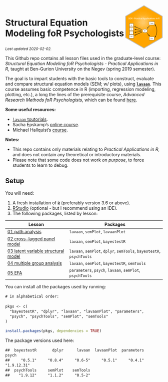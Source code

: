 
<img src='logo/BGUHex.png' align="right" height="139" />

# Structural Equation Modeling foR Psychologists

<sub>*Last updated 2020-02-02.*</sub>

This Github repo contains all lesson files used in the graduate-level
course: *Structural Equation Modeling foR Psychologists - Practical
Applications in R*, taught at Ben-Gurion University on the Negev (spring
2019 semester).

The goal is to impart students with the basic tools to construct,
evaluate and compare structural equation models (SEM; w/ plots), using
[**`lavaan`**](http://lavaan.ugent.be/). This course assumes basic
competence in R (importing, regression modeling, plotting, etc.), a long
the lines of the prerequisite course, *Advanced Research Methods foR
Psychologists*, which can be found
[here](https://github.com/mattansb/Advanced-Research-Methods-foR-Psychologists).

**Some useful resources:**

  - [`lavaan` toutorials](http://lavaan.ugent.be/tutorial/index.html).  
  - Sacha Epskamp’s [online course](http://sachaepskamp.com/SEM2019).  
  - Michael Hallquist’s
    [course](https://psu-psychology.github.io/psy-597-SEM/).

**Notes:**

  - This repo contains only materials relating to *Practical
    Applications in R*, and does not contain any theoretical or
    introductory materials.  
  - Please note that some code does not work *on purpose*, to force
    students to learn to debug.

## Setup

You will need:

1.  A fresh installation of [**`R`**](https://cran.r-project.org/)
    (preferably version 3.6 or above).
2.  [RStudio](https://www.rstudio.com/products/rstudio/download/)
    (optional - but I recommend using an IDE).
3.  The following packages, listed by lesson:

| Lesson                                                                              | Packages                                                             |
| ----------------------------------------------------------------------------------- | -------------------------------------------------------------------- |
| [01 path analysis](/01%20path%20analysis)                                           | `lavaan`, `semPlot`, `lavaanPlot`                                    |
| [02 cross-lagged panel model](/02%20cross-lagged%20panel%20model)                   | `lavaan`, `semPlot`, `bayestestR`                                    |
| [03 latent variable structural model](/03%20latent%20variable%20structural%20model) | `lavaan`, `semPlot`, `dplyr`, `semTools`, `bayestestR`, `psychTools` |
| [04 multiple group analysis](/04%20multiple%20group%20analysis)                     | `lavaan`, `semPlot`, `bayestestR`, `semTools`                        |
| [05 EFA](/05%20EFA)                                                                 | `parameters`, `psych`, `lavaan`, `semPlot`, `psychTools`             |

You can install all the packages used by running:

    # in alphabetical order:

    pkgs <- c(
      "bayestestR", "dplyr", "lavaan", "lavaanPlot", "parameters",
      "psych", "psychTools", "semPlot", "semTools"
    )

``` r
install.packages(pkgs, dependencies = TRUE)
```

The package versions used here:

    ##  bayestestR       dplyr      lavaan  lavaanPlot  parameters       psych 
    ##     "0.5.1"     "0.8.4"     "0.6-5"     "0.5.1"     "0.4.1" "1.9.12.31" 
    ##  psychTools     semPlot    semTools 
    ##    "1.9.12"     "1.1.2"     "0.5-2"
